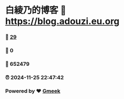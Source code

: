 # 白綾乃的博客 :link: https://blog.adouzi.eu.org 
### :page_facing_up: [29](https://blog.adouzi.eu.org/tag.html) 
### :speech_balloon: 0 
### :hibiscus: 652479 
### :alarm_clock: 2024-11-25 22:47:42 
### Powered by :heart: [Gmeek](https://github.com/Meekdai/Gmeek)
